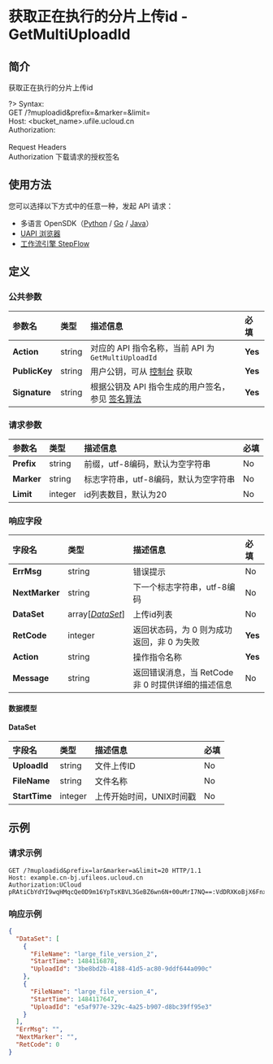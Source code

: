# 获取正在执行的分片上传id - GetMultiUploadId

## 简介

获取正在执行的分片上传id

?> Syntax:<br />	GET /?muploadid&prefix=<prefix>&marker=<marker>&limit=<limit><br />	Host: <bucket_name>.ufile.ucloud.cn<br />	Authorization: <token> <br /><br />Request Headers<br />	Authorization 下载请求的授权签名



## 使用方法

您可以选择以下方式中的任意一种，发起 API 请求：
- 多语言 OpenSDK（[Python](https://github.com/ucloud/ucloud-sdk-python3) / [Go](https://github.com/ucloud/ucloud-sdk-go) / [Java](https://github.com/ucloud/ucloud-sdk-java)）
- [UAPI 浏览器](https://console.ucloud.cn/uapi/detail?id=GetMultiUploadId)
- [工作流引擎 StepFlow](https://console.ucloud.cn/stepflow/manage/)

## 定义

### 公共参数

| 参数名 | 类型 | 描述信息 | 必填 |
|:---|:---|:---|:---|
| **Action**     | string  | 对应的 API 指令名称，当前 API 为 `GetMultiUploadId`                        | **Yes** |
| **PublicKey**  | string  | 用户公钥，可从 [控制台](https://console.ucloud.cn/uapi/apikey) 获取                                             | **Yes** |
| **Signature**  | string  | 根据公钥及 API 指令生成的用户签名，参见 [签名算法](api/summary/signature.md)  | **Yes** |

### 请求参数

| 参数名 | 类型 | 描述信息 | 必填 |
|:---|:---|:---|:---|
| **Prefix** | string | 前缀，utf-8编码，默认为空字符串 |No|
| **Marker** | string | 标志字符串，utf-8编码，默认为空字符串 |No|
| **Limit** | integer | id列表数目，默认为20 |No|

### 响应字段

| 字段名 | 类型 | 描述信息 | 必填 |
|:---|:---|:---|:---|
| **ErrMsg** | string | 错误提示 |No|
| **NextMarker** | string | 下一个标志字符串，utf-8编码 |No|
| **DataSet** | array[[*DataSet*](#DataSet)] | 上传id列表 |No|
| **RetCode** | integer | 返回状态码，为 0 则为成功返回，非 0 为失败 |**Yes**|
| **Action** | string | 操作指令名称 |**Yes**|
| **Message** | string | 返回错误消息，当 RetCode 非 0 时提供详细的描述信息 |No|

#### 数据模型


#### DataSet

| 字段名 | 类型 | 描述信息 | 必填 |
|:---|:---|:---|:---|
| **UploadId** | string | 文件上传ID |No|
| **FileName** | string | 文件名称 |No|
| **StartTime** | integer | 上传开始时间，UNIX时间戳 |No|

## 示例

### 请求示例
    
```
GET /?muploadid&prefix=lar&marker=a&limit=20 HTTP/1.1
Host: example.cn-bj.ufileos.ucloud.cn
Authorization:UCloud pRAtiCbYdYI9wqHMqcQe0D9m16YpTsKBVL3GeBZ6wn6N+00uMrI7NQ==:VdDRXKoBjX6FnxjOz+HbLtswW50=
```

### 响应示例
    
```json
{
  "DataSet": [
    {
      "FileName": "large_file_version_2",
      "StartTime": 1484116878,
      "UploadId": "3be8bd2b-4188-41d5-ac80-9ddf644a090c"
    },
    {
      "FileName": "large_file_version_4",
      "StartTime": 1484117647,
      "UploadId": "e5af977e-329c-4a25-b907-d8bc39ff95e3"
    }
  ],
  "ErrMsg": "",
  "NextMarker": "",
  "RetCode": 0
}
```




